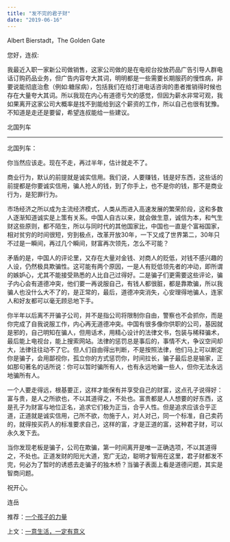 ```yaml
---
title: "发不完的君子财"
date: "2019-06-16"
---
```


 Albert Bierstadt，The Golden Gate

  

您好，连叔:

我最近入职一家新公司做销售，这家公司做的是在电视台投放药品广告引导人群电话订购药品业务，但广告内容夸大其词，明明都是一些需要长期服药的慢性病，非要说能彻底治愈（例如:糖尿病），包括我们在给打进电话咨询的患者推销得时候也存在大量夸大其词。所以我现在内心有道德亏欠的感觉，但因为薪水非常可观，我如果离开这家公司大概率是找不到能给到这个薪资的工作，所以自己也很有犹豫。不知道是走还是要留，希望连叔能给一些建议。

北国列车

  

* * *

北国列车：

你当然应该走。现在不走，再过半年，估计就走不了。

商业行为，默认的前提就是诚实信用。我们说，人要赚钱，钱是好东西，这些话的前提都是你要诚实信用，骗人抢人的钱，到了你手上，也不是你的钱，那不是商业行为，是犯罪行为。

市场经济之所以成为主流经济模式，人类从而进入高速发展的繁荣阶段，这和多数人逐渐知道诚实是上策有关系。中国人自古以来，就会做生意，诚信为本，和气生财这些原则，都不陌生，所以与同时代的其他国家比，中国也一直是个富裕国家，相对贫穷的时间很短，穷到极点，改革开放30年，一下又成了世界第二，30年只不过是一瞬间，再过几个瞬间，财富再次领先，怎么不可能？

矛盾的是，中国人的评论里，又存在大量对金钱、对商人的贬低，对钱不感兴趣的人设，仍然极具欺骗性。这可能有两个原因，一是人有贬低领先者的冲动，即所谓的嫉妒心，尤其不能接受熟悉的人比自己过得好。二是骗子们更需要这些评论，骗子内心会有道德冲突，他们要一再说服自己，有钱人都很脏，都是靠欺骗，所以我骗人也没什么大不了的，是正常的，最后，道德冲突消失，心安理得地骗人，连家人和好友都可以毫无顾忌地下手。

你半年以后离不开骗子公司，并不是指公司将限制你自由，警察也不会抓你，而是你完成了自我说服工作，内心再无道德冲突。中国有很多像你供职的公司，基因就是邪的，自己明知在骗人，但用话术，用精心设计的法律文书，包装与稀释骗术，最后能上电视台，能上搜索网站。法律的惩罚总是事后的，事情不大，争议空间却大，法律往往动不了它。但人们自由得出判断，不是按照法律，他们马上可以断定你是骗子，会用鄙视你，孤立你的方式惩罚你，时间拉长，骗子最后总是输家，正如那句著名的话所说：你可以暂时骗所有人，也有永远地骗一些人，但你无法永远地骗所有人。

一个人要走得远，根基要正，这样才能保有并享受自己的财富，这点孔子说得好：富与贵，是人之所欲也，不以其道得之，不处也。富贵都是人人想要的好东西，这是孔子为财富与地位正名，追求它们极为正当，合乎人性。但是追求应该合乎正道，正道就是诚实信用，己所不欲，勿施于人，对人对己，同一个标准，自己卖药的，就得按买药人的标准要求自己，这样的富，才是正道的富，这种君子财，可以永久发下去。

当你发现老板是骗子，公司在欺骗，第一时间离开是唯一正确选项，不以其道得之，不处也。正道发财的阳光大道，宽广无边，聪明才智用在这里，君子财都发不完，何必为了暂时的诱惑去走骗子的独木桥？当骗子表面上看是道德问题，其实是智商问题。

祝开心。

连岳

  

推荐：[一个孩子的力量](http://mp.weixin.qq.com/s?__biz=MjM5NDU0Mjk2MQ==&mid=2651633692&idx=1&sn=eda72fecff474ea45b28c5f0416a1224&chksm=bd7e3c028a09b514b92f88a07f7cee20867da6bd5715de8bcb2c01a07e1c2d1ba4a224e9b9d6&scene=21#wechat_redirect)

上文：[一意生活，一定有意义](http://mp.weixin.qq.com/s?__biz=MjM5NDU0Mjk2MQ==&mid=2651633836&idx=1&sn=7ce086c15facd6e9ef8cc2bab2c436c8&chksm=bd7e3cb28a09b5a4b65c9197348df0740ff3ff3b0d8718259ee570069ba9440b7d08442ac4fb&scene=21#wechat_redirect)
